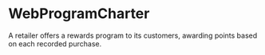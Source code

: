 # WebProgramCharter
A retailer offers a rewards program to its customers, awarding points based on each recorded purchase.
